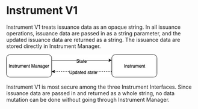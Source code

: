 # Instrument V1

Instrument V1 treats issuance data as an opaque string. In all issuance operations, issuance data are passed in as a string parameter, and the updated issuance data are returned as a string. The issuance data are stored directly in Instrument Manager.

![](../../.gitbook/assets/instrument-v1.jpg)

Instrument V1 is most secure among the three Instrument Interfaces. Since issuance data are passed in and returned as a whole string, no data mutation can be done without going through Instrument Manager. 

